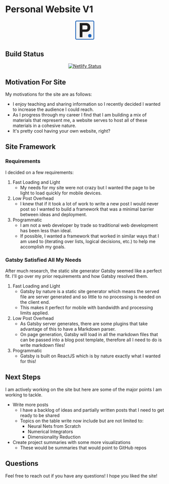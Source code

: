 # Personal Website V1

<p align="center">
  <a href="https://patrickyoussef.com" alt="Link to my website!" target="_blank">
    <img src="src/favicon.png" width="12%"/>
  </a>
</p>

## Build Status

<p align="center">
  <a href="https://app.netlify.com/sites/friendly-sammet-e1f609/deploys" target="_blank">
    <img src="https://api.netlify.com/api/v1/badges/cf127b78-7ef0-47e7-ac09-07c77071aff4/deploy-status" alt="Netlify Status" />
  </a>
</p>

## Motivation For Site

My motivations for the site are as follows:

- I enjoy teaching and sharing information so I recently decided I wanted to increase the audience I could reach.
- As I progress through my career I find that I am building a mix of materials that represent me, a website serves to host all of these materials in a cohesive nature.
- It's pretty cool having your own website, right?

## Site Framework

### Requirements

I decided on a few requirements:

1. Fast Loading and Light
   - My needs for my site were not crazy but I wanted the page to be light to load quickly for mobile devices.
2. Low Post Overhead
   - I knew that if it took a lot of work to write a new post I would never post so I wanted to build a framework that was a minimal barrier between ideas and deployment.
3. Programmatic
   - I am not a web developer by trade so traditional web development has been less than ideal.
   - If possible, I wanted a framework that worked in similar ways that I am used to (iterating over lists, logical decisions, etc.) to help me accomplish my goals.

### Gatsby Satisfied All My Needs

After much research, the static site generator Gatsby seemed like a perfect fit. I'll go over my prior requirements and how Gatsby resolved them.

1. Fast Loading and Light
   - Gatsby by nature is a static site generator which means the served file are server generated and so little to no processing is needed on the client end.
   - This makes it perfect for mobile with bandwidth and processing limits applied.
2. Low Post Overhead
   - As Gatsby server generates, there are some plugins that take advantage of this to have a Markdown parser.
   - On page generation, Gatsby will load in all the markdown files that can be passed into a blog post template, therefore all I need to do is write markdown files!
3. Programmatic
   - Gatsby is built on ReactJS which is by nature exactly what I wanted for this!

## Next Steps

I am actively working on the site but here are some of the major points I am working to tackle.

- Write more posts
  - I have a backlog of ideas and partially written posts that I need to get ready to be shared
  - Topics on the table write now include but are not limited to:
    - Neural Nets from Scratch
    - Numerical Integrators
    - Dimensionality Reduction
- Create project summaries with some more visualizations
  - These would be summaries that would point to GitHub repos

## Questions

Feel free to reach out if you have any questions! I hope you liked the site!